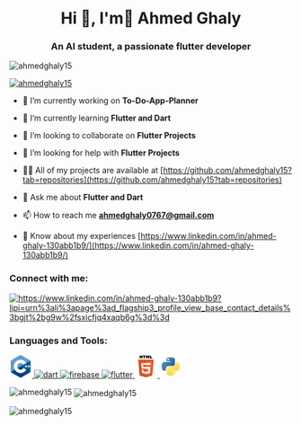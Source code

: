 <h1 align="center">Hi 👋, I'm ِAhmed Ghaly</h1>
<h3 align="center">An AI student, a passionate flutter developer</h3>

<p align="left"> <img src="https://komarev.com/ghpvc/?username=ahmedghaly15&label=Profile%20views&color=0e75b6&style=flat" alt="ahmedghaly15" /> </p>

<p align="left"> <a href="https://github.com/ryo-ma/github-profile-trophy"><img src="https://github-profile-trophy.vercel.app/?username=ahmedghaly15" alt="ahmedghaly15" /></a> </p>

- 🔭 I’m currently working on **To-Do-App-Planner**

- 🌱 I’m currently learning **Flutter and Dart**

- 👯 I’m looking to collaborate on **Flutter Projects**

- 🤝 I’m looking for help with **Flutter Projects**

- 👨‍💻 All of my projects are available at [https://github.com/ahmedghaly15?tab=repositories](https://github.com/ahmedghaly15?tab=repositories)

- 💬 Ask me about **Flutter and Dart**

- 📫 How to reach me **ahmedghaly0767@gmail.com**

- 📄 Know about my experiences [https://www.linkedin.com/in/ahmed-ghaly-130abb1b9/](https://www.linkedin.com/in/ahmed-ghaly-130abb1b9/)

<h3 align="left">Connect with me:</h3>
<p align="left">
<a href="https://linkedin.com/in/https://www.linkedin.com/in/ahmed-ghaly-130abb1b9?lipi=urn%3ali%3apage%3ad_flagship3_profile_view_base_contact_details%3bgjt%2bg9w%2fsxicfjq4xaqb6g%3d%3d" target="blank"><img align="center" src="https://raw.githubusercontent.com/rahuldkjain/github-profile-readme-generator/master/src/images/icons/Social/linked-in-alt.svg" alt="https://www.linkedin.com/in/ahmed-ghaly-130abb1b9?lipi=urn%3ali%3apage%3ad_flagship3_profile_view_base_contact_details%3bgjt%2bg9w%2fsxicfjq4xaqb6g%3d%3d" height="30" width="40" /></a>
</p>

<h3 align="left">Languages and Tools:</h3>
<p align="left"> <a href="https://www.w3schools.com/cpp/" target="_blank" rel="noreferrer"> <img src="https://raw.githubusercontent.com/devicons/devicon/master/icons/cplusplus/cplusplus-original.svg" alt="cplusplus" width="40" height="40"/> </a> <a href="https://dart.dev" target="_blank" rel="noreferrer"> <img src="https://www.vectorlogo.zone/logos/dartlang/dartlang-icon.svg" alt="dart" width="40" height="40"/> </a> <a href="https://firebase.google.com/" target="_blank" rel="noreferrer"> <img src="https://www.vectorlogo.zone/logos/firebase/firebase-icon.svg" alt="firebase" width="40" height="40"/> </a> <a href="https://flutter.dev" target="_blank" rel="noreferrer"> <img src="https://www.vectorlogo.zone/logos/flutterio/flutterio-icon.svg" alt="flutter" width="40" height="40"/> </a> <a href="https://www.w3.org/html/" target="_blank" rel="noreferrer"> <img src="https://raw.githubusercontent.com/devicons/devicon/master/icons/html5/html5-original-wordmark.svg" alt="html5" width="40" height="40"/> </a> <a href="https://www.python.org" target="_blank" rel="noreferrer"> <img src="https://raw.githubusercontent.com/devicons/devicon/master/icons/python/python-original.svg" alt="python" width="40" height="40"/> </a> </p>

<p><img align="left" src="https://github-readme-stats.vercel.app/api/top-langs?username=ahmedghaly15&show_icons=true&locale=en&layout=compact" alt="ahmedghaly15" /></p>

<p>&nbsp;<img align="center" src="https://github-readme-stats.vercel.app/api?username=ahmedghaly15&show_icons=true&locale=en" alt="ahmedghaly15" /></p>

<p><img align="center" src="https://github-readme-streak-stats.herokuapp.com/?user=ahmedghaly15&" alt="ahmedghaly15" /></p>
